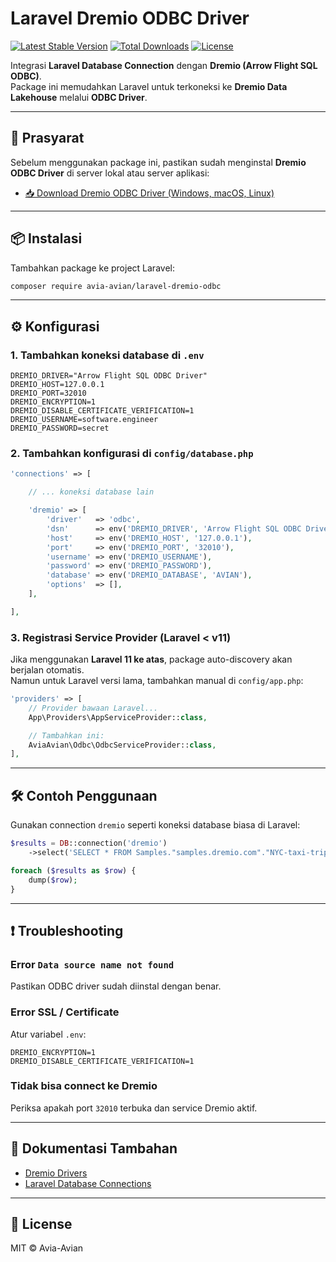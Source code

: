 # Laravel Dremio ODBC Driver

[![Latest Stable Version](https://img.shields.io/packagist/v/avia-avian/laravel-dremio-odbc.svg?style=flat-square)](https://packagist.org/packages/avia-avian/laravel-dremio-odbc)
[![Total Downloads](https://img.shields.io/packagist/dt/avia-avian/laravel-dremio-odbc.svg?style=flat-square)](https://packagist.org/packages/avia-avian/laravel-dremio-odbc)
[![License](https://img.shields.io/github/license/avia-avian/laravel-dremio-odbc?style=flat-square)](LICENSE)

Integrasi **Laravel Database Connection** dengan **Dremio (Arrow Flight SQL ODBC)**.  
Package ini memudahkan Laravel untuk terkoneksi ke **Dremio Data Lakehouse** melalui **ODBC Driver**.

---

## 🚀 Prasyarat

Sebelum menggunakan package ini, pastikan sudah menginstal **Dremio ODBC Driver** di server lokal atau server aplikasi:

- [📥 Download Dremio ODBC Driver (Windows, macOS, Linux)](https://www.dremio.com/drivers/)

---

## 📦 Instalasi

Tambahkan package ke project Laravel:

```bash
composer require avia-avian/laravel-dremio-odbc
```

---

## ⚙️ Konfigurasi

### 1. Tambahkan koneksi database di `.env`

```env
DREMIO_DRIVER="Arrow Flight SQL ODBC Driver"
DREMIO_HOST=127.0.0.1
DREMIO_PORT=32010
DREMIO_ENCRYPTION=1
DREMIO_DISABLE_CERTIFICATE_VERIFICATION=1
DREMIO_USERNAME=software.engineer
DREMIO_PASSWORD=secret
```

### 2. Tambahkan konfigurasi di `config/database.php`

```php
'connections' => [

    // ... koneksi database lain

    'dremio' => [
        'driver'   => 'odbc',
        'dsn'      => env('DREMIO_DRIVER', 'Arrow Flight SQL ODBC Driver'),
        'host'     => env('DREMIO_HOST', '127.0.0.1'),
        'port'     => env('DREMIO_PORT', '32010'),
        'username' => env('DREMIO_USERNAME'),
        'password' => env('DREMIO_PASSWORD'),
        'database' => env('DREMIO_DATABASE', 'AVIAN'),
        'options'  => [],
    ],

],
```

### 3. Registrasi Service Provider (Laravel < v11)

Jika menggunakan **Laravel 11 ke atas**, package auto-discovery akan berjalan otomatis.  
Namun untuk Laravel versi lama, tambahkan manual di `config/app.php`:

```php
'providers' => [
    // Provider bawaan Laravel...
    App\Providers\AppServiceProvider::class,

    // Tambahkan ini:
    AviaAvian\Odbc\OdbcServiceProvider::class,
],
```

---

## 🛠️ Contoh Penggunaan

Gunakan connection `dremio` seperti koneksi database biasa di Laravel:

```php
$results = DB::connection('dremio')
    ->select('SELECT * FROM Samples."samples.dremio.com"."NYC-taxi-trips" LIMIT 10');

foreach ($results as $row) {
    dump($row);
}
```

---

## ❗ Troubleshooting

### Error `Data source name not found`
Pastikan ODBC driver sudah diinstal dengan benar.

### Error SSL / Certificate
Atur variabel `.env`:
```env
DREMIO_ENCRYPTION=1
DREMIO_DISABLE_CERTIFICATE_VERIFICATION=1
```

### Tidak bisa connect ke Dremio
Periksa apakah port `32010` terbuka dan service Dremio aktif.

---

## 📖 Dokumentasi Tambahan

- [Dremio Drivers](https://www.dremio.com/drivers/)  
- [Laravel Database Connections](https://laravel.com/docs/master/database#configuration)  

---

## 📄 License

MIT © Avia-Avian
